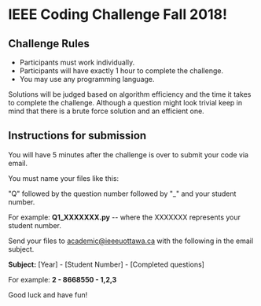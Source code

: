 # IEEE Coding Challenge Fall 2018! 

## Challenge Rules

- Participants must work individually. 
- Participants will have exactly 1 hour to complete the challenge.
- You may use any programming language.

Solutions will be judged based on algorithm efficiency and the time it takes to complete the challenge. Although a question might look trivial keep in mind that there is a brute force solution and an efficient one.

## Instructions for submission 

You will have 5 minutes after the challenge is over to submit your code via email. 

You must name your files like this:

"Q" followed by the question number followed by "_" and your student number.  

For example: **Q1_XXXXXXX.py** -- where the XXXXXXX represents your student number.

Send your files to academic@ieeeuottawa.ca with the following in the email subject. 

**Subject:** [Year] - [Student Number] - [Completed questions]

For example: **2 - 8668550 - 1,2,3**

Good luck and have fun!

  
